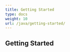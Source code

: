 ```yaml
---
title: Getting Started
type: docs
weight: 10
url: /java/getting-started/
---
```


## **Getting Started**





